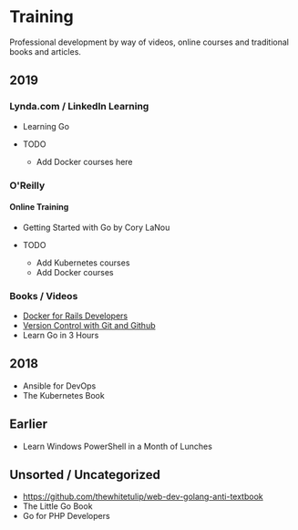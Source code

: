 # Training

Professional development by way of videos, online courses and traditional
books and articles.

## 2019

### Lynda.com / LinkedIn Learning

- Learning Go

- TODO
  - Add Docker courses here

### O'Reilly

#### Online Training

- Getting Started with Go by Cory LaNou

- TODO
  - Add Kubernetes courses
  - Add Docker courses

### Books / Videos

- [Docker for Rails Developers](https://learning.oreilly.com/api/v1/dashboard/continue/9781680506730)
- [Version Control with Git and Github](https://learning.oreilly.com/videos/-/9781634625326/continue)
- Learn Go in 3 Hours

## 2018

- Ansible for DevOps
- The Kubernetes Book

## Earlier

- Learn Windows PowerShell in a Month of Lunches

## Unsorted / Uncategorized

- <https://github.com/thewhitetulip/web-dev-golang-anti-textbook>
- The Little Go Book
- Go for PHP Developers

